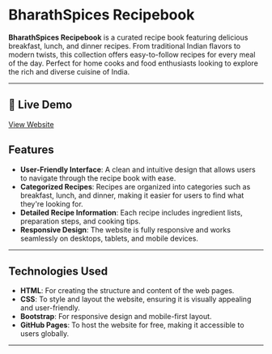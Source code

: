 # BharathSpices Recipebook

**BharathSpices Recipebook** is a curated recipe book featuring delicious breakfast, lunch, and dinner recipes. From traditional Indian flavors to modern twists, this collection offers easy-to-follow recipes for every meal of the day. Perfect for home cooks and food enthusiasts looking to explore the rich and diverse cuisine of India.

---
## 🔗 Live Demo
[View Website](https://patelcodes26.github.io/BuildItServices-AV-Construction-LTD/)

## Features

- **User-Friendly Interface**: A clean and intuitive design that allows users to navigate through the recipe book with ease.
- **Categorized Recipes**: Recipes are organized into categories such as breakfast, lunch, and dinner, making it easier for users to find what they're looking for.
- **Detailed Recipe Information**: Each recipe includes ingredient lists, preparation steps, and cooking tips.
- **Responsive Design**: The website is fully responsive and works seamlessly on desktops, tablets, and mobile devices.

---

## Technologies Used

- **HTML**: For creating the structure and content of the web pages.
- **CSS**: To style and layout the website, ensuring it is visually appealing and user-friendly.
- **Bootstrap**: For responsive design and mobile-first layout.
- **GitHub Pages**: To host the website for free, making it accessible to users globally.

---
